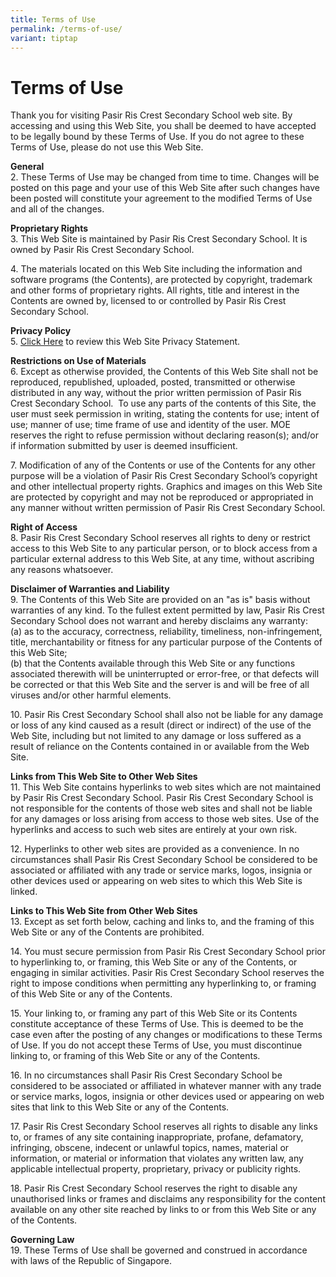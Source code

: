 ```yaml
---
title: Terms of Use
permalink: /terms-of-use/
variant: tiptap
---
```

<h1><strong>Terms of Use</strong></h1>
<p>Thank you for visiting Pasir Ris Crest Secondary School web site. By accessing
and using this Web Site, you shall be deemed to have accepted to be legally
bound by these Terms of Use. If you do not agree to these Terms of Use,
please do not use this Web Site.</p>
<p><strong>General</strong>
<br>2. These Terms of Use may be changed from time to time. Changes will be
posted on this page and your use of this Web Site after such changes have
been posted will constitute your agreement to the modified Terms of Use
and all of the changes.</p>
<p><strong>Proprietary Rights</strong>
<br>3. This Web Site is maintained by Pasir Ris Crest Secondary School. It
is owned by Pasir Ris Crest Secondary School.</p>
<p>4. The materials located on this Web Site including the information and
software programs (the Contents), are protected by copyright, trademark
and other forms of proprietary rights. All rights, title and interest in
the Contents are owned by, licensed to or controlled by Pasir Ris Crest
Secondary School.</p>
<p><strong>Privacy Policy</strong>
<br>5. <a href="/privacy/" rel="noopener noreferrer nofollow" target="_blank">Click Here</a> to
review this Web Site Privacy Statement.</p>
<p><strong>Restrictions on Use of Materials</strong>
<br>6. Except as otherwise provided, the Contents of this Web Site shall not
be reproduced, republished, uploaded, posted, transmitted or otherwise
distributed in any way, without the prior written permission of Pasir Ris
Crest Secondary School.&nbsp; To use any parts of the contents of this
Site, the user must seek permission in writing, stating the contents for
use; intent of use; manner of use; time frame of use and identity of the
user. MOE reserves the right to refuse permission without declaring reason(s);
and/or if information submitted by user is deemed insufficient.</p>
<p>7. Modification of any of the Contents or use of the Contents for any
other purpose will be a violation of Pasir Ris Crest Secondary School’s
copyright and other intellectual property rights. Graphics and images on
this Web Site are protected by copyright and may not be reproduced or appropriated
in any manner without written permission of Pasir Ris Crest Secondary School.</p>
<p><strong>Right of Access</strong>
<br>8. Pasir Ris Crest Secondary School reserves all rights to deny or restrict
access to this Web Site to any particular person, or to block access from
a particular external address to this Web Site, at any time, without ascribing
any reasons whatsoever.</p>
<p><strong>Disclaimer of Warranties and Liability</strong>
<br>9. The Contents of this Web Site are provided on an "as is" basis without
warranties of any kind. To the fullest extent permitted by law, Pasir Ris
Crest Secondary School does not warrant and hereby disclaims any warranty:
<br>(a) as to the accuracy, correctness, reliability, timeliness, non-infringement,
title, merchantability or fitness for any particular purpose of the Contents
of this Web Site;
<br>(b) that the Contents available through this Web Site or any functions
associated therewith will be uninterrupted or error-free, or that defects
will be corrected or that this Web Site and the server is and will be free
of all viruses and/or other harmful elements.</p>
<p>10. Pasir Ris Crest Secondary School shall also not be liable for any
damage or loss of any kind caused as a result (direct or indirect) of the
use of the Web Site, including but not limited to any damage or loss suffered
as a result of reliance on the Contents contained in or available from
the Web Site.</p>
<p><strong>Links from This Web Site to Other Web Sites</strong>
<br>11. This Web Site contains hyperlinks to web sites which are not maintained
by Pasir Ris Crest Secondary School. Pasir Ris Crest Secondary School is
not responsible for the contents of those web sites and shall not be liable
for any damages or loss arising from access to those web sites. Use of
the hyperlinks and access to such web sites are entirely at your own risk.</p>
<p>12. Hyperlinks to other web sites are provided as a convenience. In no
circumstances shall Pasir Ris Crest Secondary School be considered to be
associated or affiliated with any trade or service marks, logos, insignia
or other devices used or appearing on web sites to which this Web Site
is linked.</p>
<p><strong>Links to This Web Site from Other Web Sites</strong>
<br>13. Except as set forth below, caching and links to, and the framing of
this Web Site or any of the Contents are prohibited.</p>
<p>14. You must secure permission from Pasir Ris Crest Secondary School prior
to hyperlinking to, or framing, this Web Site or any of the Contents, or
engaging in similar activities. Pasir Ris Crest Secondary School reserves
the right to impose conditions when permitting any hyperlinking to, or
framing of this Web Site or any of the Contents.</p>
<p>15. Your linking to, or framing any part of this Web Site or its Contents
constitute acceptance of these Terms of Use. This is deemed to be the case
even after the posting of any changes or modifications to these Terms of
Use. If you do not accept these Terms of Use, you must discontinue linking
to, or framing of this Web Site or any of the Contents.</p>
<p>16. In no circumstances shall Pasir Ris Crest Secondary School be considered
to be associated or affiliated in whatever manner with any trade or service
marks, logos, insignia or other devices used or appearing on web sites
that link to this Web Site or any of the Contents.</p>
<p>17. Pasir Ris Crest Secondary School reserves all rights to disable any
links to, or frames of any site containing inappropriate, profane, defamatory,
infringing, obscene, indecent or unlawful topics, names, material or information,
or material or information that violates any written law, any applicable
intellectual property, proprietary, privacy or publicity rights.</p>
<p>18. Pasir Ris Crest Secondary School reserves the right to disable any
unauthorised links or frames and disclaims any responsibility for the content
available on any other site reached by links to or from this Web Site or
any of the Contents.</p>
<p><strong>Governing Law</strong>
<br>19. These Terms of Use shall be governed and construed in accordance with
laws of the Republic of Singapore.</p>
<p>&nbsp;</p>
<p></p>